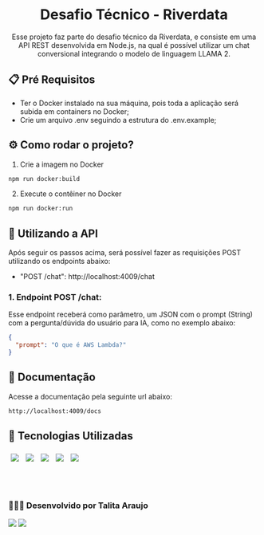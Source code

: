 <div align="center">

# Desafio Técnico - Riverdata

Esse projeto faz parte do desafio técnico da Riverdata, e consiste em uma API REST desenvolvida em Node.js, na qual é possível utilizar um chat conversional integrando o modelo de linguagem LLAMA 2.

</div>

## 📋 Pré Requisitos

- Ter o Docker instalado na sua máquina, pois toda a aplicação será subida em containers no Docker;
- Crie um arquivo .env seguindo a estrutura do .env.example;

## ⚙️ Como rodar o projeto?

1. Crie a imagem no Docker

```bash
npm run docker:build
```

2. Execute o contêiner no Docker

```bash
npm run docker:run
```

## 🚀 Utilizando a API

Após seguir os passos acima, será possível fazer as requisições POST utilizando os endpoints abaixo:

- "POST /chat": http://localhost:4009/chat

### 1. Endpoint POST /chat:

Esse endpoint receberá como parâmetro, um JSON com o prompt (String) com a pergunta/dúvida do usuário para IA, como no exemplo abaixo:

```json
{
  "prompt": "O que é AWS Lambda?"
}
```

## 👋 Documentação

Acesse a documentação pela seguinte url abaixo:

```bash
http://localhost:4009/docs
```

## 🎯 Tecnologias Utilizadas

<p>
  <img style='margin: 5px;' src="https://img.shields.io/badge/JavaScript-323330?style=for-the-badge&logo=javascript&logoColor=F7DF1E"/>
  <img style='margin: 5px;' src="https://img.shields.io/badge/Node.js-43853D?style=for-the-badge&logo=node.js&logoColor=white"/>
  <img style='margin: 5px;' src="https://img.shields.io/badge/TypeScript-007ACC?style=for-the-badge&logo=typescript&logoColor=white"/>
  <img style='margin: 5px;' src="https://img.shields.io/badge/Express.js-404D59?style=for-the-badge"/>
  <img style='margin: 5px;' src="https://img.shields.io/badge/Docker-2496ED?style=for-the-badge&logo=docker&logoColor=white"/>
</p>

<br><br>

### 👩🏽‍💻 Desenvolvido por Talita Araujo

<div align="left">
  <a href = "mailto:talitacumi.araujo@gmail.com"><img src="https://img.shields.io/badge/-Gmail-db4a39?style=for-the-badge&logo=gmail&logoColor=white"></a>
  <a href="https://www.linkedin.com/in/talitaaraujodev" target="_blank"><img src="https://img.shields.io/badge/LinkedIn-0077B5?style=for-the-badge&logo=linkedin&logoColor=white"></a>
</div>
